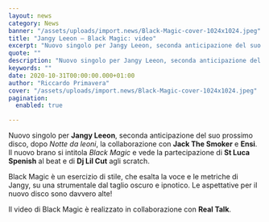 ```yaml
---
layout: news
category: News
banner: "/assets/uploads/import.news/Black-Magic-cover-1024x1024.jpeg"
title: "Jangy Leeon – Black Magic: video"
excerpt: "Nuovo singolo per Jangy Leeon, seconda anticipazione del suo prossimo disco, dopo Notte da leoni, la collaborazione con Jack The Smoker e Ensi. Il nuovo brano si intitola Black Magic e vede la partecipazione di St Luca Spenish al beat e di Dj Lil Cut agli scratch. Black Magic è un esercizio di stile, che [&hellip"
quote: ""
description: "Nuovo singolo per Jangy Leeon, seconda anticipazione del suo prossimo disco, dopo Notte da leoni, la collaborazione con Jack The Smoker e Ensi. Il nuovo brano si intitola Black Magic e vede la partecipazione di St Luca Spenish al beat e di Dj Lil Cut agli scratch. Black Magic è un esercizio di stile, che [&hellip"
keywords: ""
date: 2020-10-31T00:00:00.000+01:00
author: "Riccardo Primavera"
cover: "/assets/uploads/import.news/Black-Magic-cover-1024x1024.jpeg"
pagination:
  enabled: true

---
```


Nuovo singolo per **Jangy Leeon**, seconda anticipazione del suo prossimo disco, dopo _Notte da leoni_, la collaborazione con **Jack The Smoker** e **Ensi**. Il nuovo brano si intitola _Black Magic_ e vede la partecipazione di **St Luca Spenish** al beat e di **Dj Lil Cut** agli scratch.

Black Magic è un esercizio di stile, che esalta la voce e le metriche di Jangy, su una strumentale dal taglio oscuro e ipnotico. Le aspettative per il nuovo disco sono davvero alte!

Il video di Black Magic è realizzato in collaborazione con **Real Talk**.